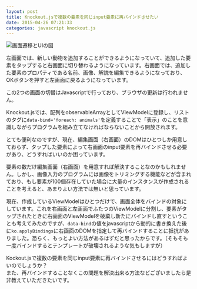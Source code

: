 ```yaml
---
layout: post
title: Knockout.jsで複数の要素を同じinput要素に再バインドさせたい
date: 2015-04-26 07:21:33
categories: javascript knockout.js
---
```

<!-- {% raw %} -->
<p><img src="https://i.stack.imgur.com/Cft4i.png" alt="画面遷移とUIの図"></p>

<p>左画面では、新しい動物を追加することができるようになっていて、追加した要素をタップすると右画面に切り替わるようになっています。右画面では、追加した要素のプロパティである名前、画像、解説を編集できるようになっており、OKボタンを押すと左画面に戻るようになっています。</p>

<p>この2つの画面の切替はJavascriptで行っており、ブラウザの更新は行われません。</p>

<p>Knockout.jsでは、配列をobservableArrayとしてViewModelに登録し、リストのタグに<code>data-bind='foreach: animals'</code>を定義することで「表示」のことを意識しながらプログラムを組み立てなければならないことから開放されます。</p>

<p>とても便利なのですが、現在、編集画面（右画面）のDOMはひとつしか用意しておらず、タップした要素によって右画面のinput要素を再バインドさせる必要があり、どうすればいいのか困っています。</p>

<p>要素の数だけ編集画面（右画面）を用意すれば解決することなのかもしれません。しかし、画像入力のプログラムには画像をトリミングする機能などが含まれており、もし要素が100個存在していた場合に大量のインスタンスが作成されることを考えると、あまりよい方法では無いと思っています。</p>

<p>現在、作成しているViewModelはひとつだけで、画面全体をバインドの対象にしています。これを右画面と左画面でふたつのViewModelに分割し、要素がタップされたときに右画面のViewModelを破棄し新たにバインドし直すということも考えてみたのですが、<code>data-bind</code>の値をjavascriptから動的に書き換えた後に<code>ko.applyBindings</code>に右画面のDOMを指定して再バインドすることに抵抗がありました。恐らく、もっとよい方法があるはずだと思ったからです。（そもそも一度バインドするとテンプレートが破壊されるような気もしますが）</p>

<p>Kockout.jsで複数の要素を同じinput要素に再バインドさせるにはどうすればよいのでしょうか？<br>
また、再バインドすることなくこの問題を解決出来る方法などございましたら是非教えていただきたいです。</p>
<!-- {% endraw %} -->
